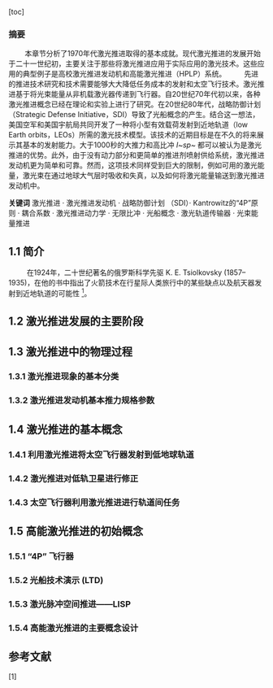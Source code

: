[toc]

### 摘要
&emsp;&emsp; 本章节分析了1970年代激光推进取得的基本成就。现代激光推进的发展开始于二十一世纪初，主要关注于那些将激光推进应用于实际应用的激光技术。这些应用的典型例子是高校激光推进发动机和高能激光推进（HPLP）系统。
&emsp;&emsp; 先进的推进技术研究和技术需要能够大大降低任务成本的发射和太空飞行技术。激光推进基于将光束能量从非机载激光器传递到飞行器。自20世纪70年代初以来，各种激光推进概念已经在理论和实验上进行了研究。在20世纪80年代，战略防御计划（Strategic Defense Initiative，SDI）导致了光船概念的产生。结合这一想法，美国空军和美国宇航局共同开发了一种将小型有效载荷发射到近地轨道（low Earth orbits，LEOs）所需的激光技术模型。该技术的近期目标是在不久的将来展示其基本的发射能力。大于1000秒的大推力和高比冲 *I~sp~* 都可以被认为是激光推进的优势。此外，由于没有动力部分和更简单的推进剂喷射供给系统，激光推进发动机更为简单和可靠。然而，这项技术同样受到巨大的限制，例如可用的激光能量，激光束在通过地球大气层时吸收和失真，以及如何将激光能量输送到激光推进发动机中。

**关键词** 激光推进 · 激光推进发动机 · 战略防御计划 （SDI）· Kantrowitz的“4P”原则 · 耦合系数 · 激光推进动力学 · 无限比冲 · 光船概念 · 激光轨道传输器 · 光束能量推进
&nbsp;

## 1.1 简介
&nbsp;
&emsp;&emsp;在1924年，二十世纪著名的俄罗斯科学先驱 K. E. Tsiolkovsky (1857–1935)，在他的书中指出了火箭技术在行星际人类旅行中的某些缺点以及航天器发射到近地轨道的可能性 [<sup>1</sup>](#refer-anchor-1)。



## 1.2 激光推进发展的主要阶段
## 1.3 激光推进中的物理过程
### 1.3.1 激光推进现象的基本分类
### 1.3.2 激光推进发动机基本推力规格参数
## 1.4 激光推进的基本概念
### 1.4.1 利用激光推进将太空飞行器发射到低地球轨道
### 1.4.2 激光推进对低轨卫星进行修正
### 1.4.3 太空飞行器利用激光推进进行轨道间任务
## 1.5 高能激光推进的初始概念
### 1.5.1 “4P” 飞行器
### 1.5.2 光船技术演示 (LTD)
### 1.5.3 激光脉冲空间推进——LISP
### 1.5.4 高能激光推进的主要概念设计
## 参考文献

 \[1\] 